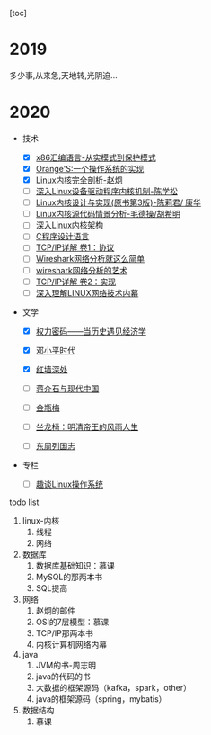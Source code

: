 [toc]



# 2019



多少事,从来急,天地转,光阴迫...

# 2020

* 技术

  - [x] [x86汇编语言-从实模式到保护模式](https://book.douban.com/subject/20492528/)
  - [x] [Orange'S:一个操作系统的实现](https://book.douban.com/subject/3735649/)
  - [x] [Linux内核完全剖析-赵炯](https://book.douban.com/subject/3229243/)
  - [ ] [深入Linux设备驱动程序内核机制-陈学松](https://book.douban.com/subject/10433743/)
  - [ ] [Linux内核设计与实现(原书第3版)-陈莉君/ 康华](https://book.douban.com/subject/6097773/)
  - [ ] [Linux内核源代码情景分析-毛德操/胡希明](https://book.douban.com/subject/1231584/)
  - [ ] [深入Linux内核架构](https://book.douban.com/subject/4843567/)
  - [ ] [C程序设计语言](https://book.douban.com/subject/1139336/)
  - [ ] [TCP/IP详解 卷1：协议](https://book.douban.com/subject/1088054/)
  - [ ] [Wireshark网络分析就这么简单](https://book.douban.com/subject/26268767/)
  - [ ] [wireshark网络分析的艺术](https://book.douban.com/subject/26710788/)
  - [ ] [TCP/IP详解 卷2：实现](https://book.douban.com/subject/1087767/)
  - [ ] [深入理解LINUX网络技术内幕](https://book.douban.com/subject/4015134/)
  
* 文学
  - [x] [权力密码——当历史遇见经济学](https://book.douban.com/subject/30364261/)

  - [x] [邓小平时代](https://book.douban.com/subject/20424526/)
  - [x] [红墙深处](https://book.douban.com/subject/26670865/)
  - [ ] [蒋介石与现代中国](https://book.douban.com/subject/10797092/)
  - [ ] [金瓶梅](https://book.douban.com/subject/1916451/)
  - [ ] [坐龙椅：明清帝王的风雨人生](https://book.douban.com/subject/30238062/)
  - [ ] [东周列国志]()
  
* 专栏
  
  - [ ] [趣谈Linux操作系统](https://time.geekbang.org/column/intro/164)





todo list

1. linux-内核
   1. 线程
   2. 网络
2. 数据库
   1. 数据库基础知识：慕课
   2. MySQL的那两本书
   3. SQL提高
3. 网络
   1. 赵炯的邮件
   2. OSI的7层模型：慕课
   3. TCP/IP那两本书
   4. 内核计算机网络内幕
4. java
   1. JVM的书-周志明
   2. java的代码的书
   3. 大数据的框架源码（kafka，spark，other）
   4. java的框架源码（spring，mybatis）
5. 数据结构
   1. 慕课